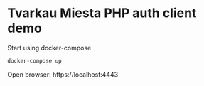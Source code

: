 # Tvarkau Miesta PHP auth client demo

Start using docker-compose

```sh
docker-compose up
```

Open browser:
https://localhost:4443
